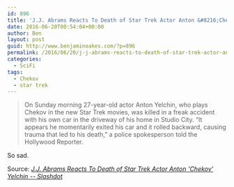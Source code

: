 ```yaml
---
id: 896
title: 'J.J. Abrams Reacts To Death of Star Trek Actor Anton &#8216;Chekov&#8217; Yelchin'
date: 2016-06-20T00:54:04+00:00
author: Ben
layout: post
guid: http://www.benjaminoakes.com/?p=896
permalink: /2016/06/20/j-j-abrams-reacts-to-death-of-star-trek-actor-anton-chekov-yelchin/
categories:
  - SciFi
tags:
  - Chekov
  - star trek
---
```

> On Sunday morning 27-year-old actor Anton Yelchin, who plays Chekov in the new Star Trek movies, was killed in a freak accident with his own car in the driveway of his home in Studio City. &#8220;It appears he momentarily exited his car and it rolled backward, causing trauma that led to his death,&#8221; a police spokesperson told the Hollywood Reporter.

So sad.

Source: _[J.J. Abrams Reacts To Death of Star Trek Actor Anton &#8216;Chekov&#8217; Yelchin -- Slashdot](https://entertainment.slashdot.org/story/16/06/19/2222201/jj-abrams-reacts-to-death-of-star-trek-actor-anton-chekov-yelchin)_
